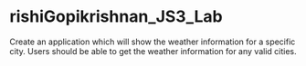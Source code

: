 # rishiGopikrishnan_JS3_Lab

Create an application which will show the weather information for a specific city.
Users should be able to get the weather information for any valid cities.
